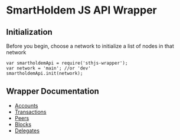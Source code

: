 # SmartHoldem JS API Wrapper

## Initialization

Before you begin, choose a network to initialize a list of nodes in that network

```
var smartholdemApi = require('sthjs-wrapper');
var network = 'main'; //or 'dev'
smartholdemApi.init(network);
```

## Wrapper Documentation

- [Accounts](/docs/accounts.md)
- [Transactions](/docs/transactions.md)
- [Peers](/docs/peers.md)
- [Blocks](/docs/blocks.md)
- [Delegates](/docs/delegates.md)